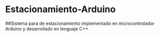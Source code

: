 # Estacionamiento-Arduino

##Sistema para de estacionamiento implementado en microcontrolador Arduino y desarrollado en lenguaje C++
